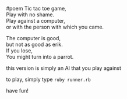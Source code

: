 #poem
Tic tac toe game, <br>
Play with no shame. <br>
Play against a computer, <br>
or with the person with which you came. <br>

The computer is good, <br>
but not as good as erik. <br>
If you lose, <br>
You might turn into a parrot. <br>


this version is simply an AI that you play against

to play, simply type
```ruby runner.rb```

have fun!
